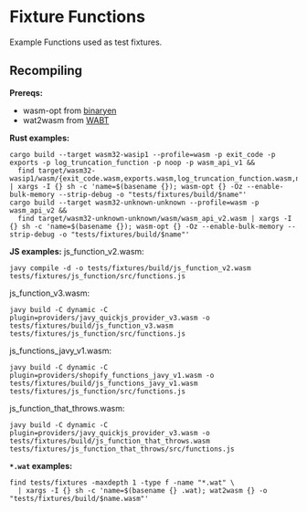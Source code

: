 # Fixture Functions

Example Functions used as test fixtures.

## Recompiling

**Prereqs:**
- wasm-opt from [binaryen](https://github.com/WebAssembly/binaryen)
- wat2wasm from [WABT](https://github.com/WebAssembly/wabt)


**Rust examples:**
```
cargo build --target wasm32-wasip1 --profile=wasm -p exit_code -p exports -p log_truncation_function -p noop -p wasm_api_v1 &&
  find target/wasm32-wasip1/wasm/{exit_code.wasm,exports.wasm,log_truncation_function.wasm,noop.wasm,wasm_api_v1.wasm} | xargs -I {} sh -c 'name=$(basename {}); wasm-opt {} -Oz --enable-bulk-memory --strip-debug -o "tests/fixtures/build/$name"'
cargo build --target wasm32-unknown-unknown --profile=wasm -p wasm_api_v2 &&
  find target/wasm32-unknown-unknown/wasm/wasm_api_v2.wasm | xargs -I {} sh -c 'name=$(basename {}); wasm-opt {} -Oz --enable-bulk-memory --strip-debug -o "tests/fixtures/build/$name"'
```

**JS examples:**
js_function_v2.wasm:
```
javy compile -d -o tests/fixtures/build/js_function_v2.wasm tests/fixtures/js_function/src/functions.js
```

js_function_v3.wasm:
```
javy build -C dynamic -C plugin=providers/javy_quickjs_provider_v3.wasm -o tests/fixtures/build/js_function_v3.wasm tests/fixtures/js_function/src/functions.js
```

js_functions_javy_v1.wasm:
```
javy build -C dynamic -C plugin=providers/shopify_functions_javy_v1.wasm -o tests/fixtures/build/js_functions_javy_v1.wasm tests/fixtures/js_function/src/functions.js
```

js_function_that_throws.wasm:
```
javy build -C dynamic -C plugin=providers/javy_quickjs_provider_v3.wasm -o tests/fixtures/build/js_function_that_throws.wasm tests/fixtures/js_function_that_throws/src/functions.js
```

**`*.wat` examples:**
```
find tests/fixtures -maxdepth 1 -type f -name "*.wat" \
  | xargs -I {} sh -c 'name=$(basename {} .wat); wat2wasm {} -o "tests/fixtures/build/$name.wasm"'
```
